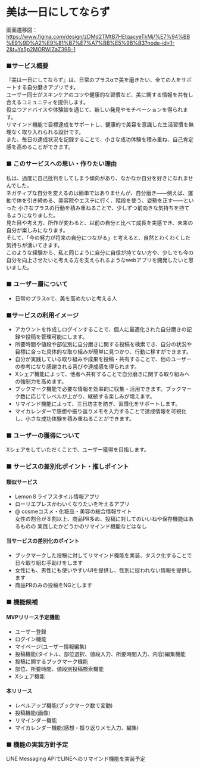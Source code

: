 # 美は一日にしてならず
画面遷移図：https://www.figma.com/design/zDMd2TMtB7HEtqacyeTkMj/%E7%94%BB%E9%9D%A2%E9%81%B7%E7%A7%BB%E5%9B%B3?node-id=1-2&t=Ya5p2MORWIZaZ39B-1
### ■サービス概要
『美は一日にしてならず』は、日常のプラスαで美を磨きたい、全ての人をサポートする自分磨きアプリです。<br>
ユーザー同士がスキンケアのコツや健康的な習慣など、美に関する情報を共有し合えるコミュニティを提供します。<br>
役立つアドバイスや体験談を通じて、新しい発見やモチベーションを得られます。<br>
リマインド機能で目標達成をサポートし、健康的で美容を意識した生活習慣を無理なく取り入れられる設計です。<br>
また、毎日の達成状況を記録することで、小さな成功体験を積み重ね、自己肯定感を高めることができます。

### ■ このサービスへの思い・作りたい理由
私は、過度に自己批判をしてしまう傾向があり、なかなか自分を好きになれませんでした。<br>
ネガティブな自分を変えるのは簡単ではありませんが、自分磨き――例えば、運動で体を引き締める、美容院やエステに行く、階段を使う、姿勢を正す――といった
小さなプラスの行動を積み重ねることで、少しずつ前向きな気持ちを持てるようになりました。<br>
見た目や考え方、所作が変わると、以前の自分と比べて成長を実感でき、未来の自分が楽しみになります。<br>
そして、「今の努力が将来の自分につながる」と考えると、自然とわくわくした気持ちが湧いてきます。<br>
このような経験から、私と同じように自分に自信が持てない方や、少しでも今の自分を向上させたいと考える方を支えられるようなwebアプリを開発したいと思いました。<br>

### ■ ユーザー層について
* 日常のプラスαで、美を高めたいと考える人

### ■サービスの利用イメージ
* アカウントを作成しログインすることで、個人に最適化された自分磨きの記録や投稿を管理可能にします。
* 所要時間や値段や部位別に自分磨きに関する投稿を検索でき、自分の状況や目標に合った具体的な取り組みが簡単に見つかり、行動に移すができます。
* 自分が実践している取り組みや成果を投稿・共有することで、他のユーザーの参考になり感謝される喜びや達成感を得られます。
* Xシェア機能によって、他者へ共有することで自分磨きに関する取り組みへの強制力を高めます。
* ブックマーク機能で必要な情報を効率的に収集・活用できます。ブックマーク数に応じてレベルが上がり、継続する楽しみが増えます。
* リマインド機能によって、三日坊主を防ぎ、習慣化をサポートします。
* マイカレンダーで感想や振り返りメモを入力することで達成情報を可視化し、小さな成功体験を積み重ねることができます。

### ■ ユーザーの獲得について
Xシェアをしていただくことで、ユーザー獲得を目指します。

### ■ サービスの差別化ポイント・推しポイント
#### 類似サービス<br>
* Lemon８ライフスタイル情報アプリ
* ローリエプレスかわいくなりたいを叶えるアプリ
* @ cosmeコスメ・化粧品・美容の総合情報サイト<br>
女性の割合が８割以上、商品PR多め、投稿に対してのいいねや保存機能はあるものの
実践したかどうかのリマインド機能などはなし<br>
#### 当サービスの差別化のポイント<br>
* ブックマークした投稿に対してリマインド機能を実装、タスク化することで日々取り組む手助けをします
* 女性にも、男性にも使いやすいUIを提供し、性別に捉われない情報を提供します
* 商品PRのみの投稿をNGとします

### ■ 機能候補
#### MVPリリース予定機能
* ユーザー登録
* ログイン機能
* マイページ(ユーザー情報編集)
* 投稿機能(タイトル、部位選択、値段入力、所要時間入力、内容)編集機能
* 投稿に関するブックマーク機能
* 部位、所要時間、値段別投稿検索機能
* Xシェア機能
#### 本リリース
* レベルアップ機能(ブックマーク数で変動)
* 投稿機能(画像)
* リマインダー機能
* マイカレンダー機能(感想・振り返りメモ入力、編集)

### ■ 機能の実装方針予定
LINE Messaging APIでLINEへのリマインド機能を実装予定<br>